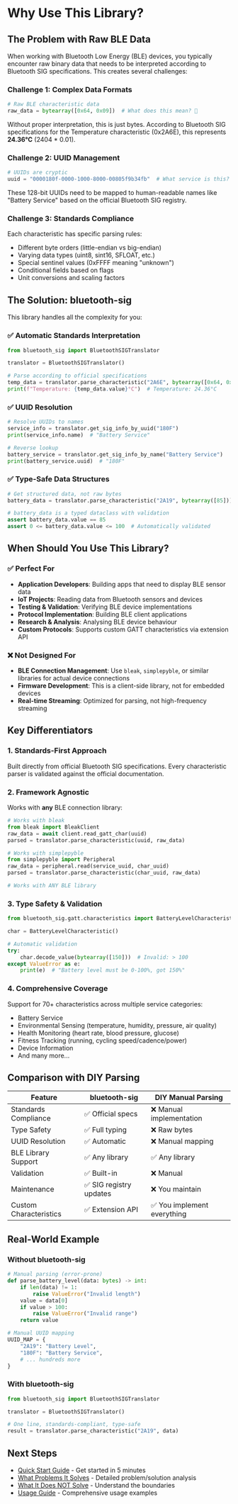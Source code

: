 # Why Use This Library?

## The Problem with Raw BLE Data

When working with Bluetooth Low Energy (BLE) devices, you typically encounter raw binary data that needs to be interpreted according to Bluetooth SIG specifications. This creates several challenges:

### Challenge 1: Complex Data Formats

```python
# Raw BLE characteristic data
raw_data = bytearray([0x64, 0x09])  # What does this mean? 🤔
```

Without proper interpretation, this is just bytes. According to Bluetooth SIG specifications for the Temperature characteristic (0x2A6E), this represents **24.36°C** (2404 * 0.01).

### Challenge 2: UUID Management

```python
# UUIDs are cryptic
uuid = "0000180f-0000-1000-8000-00805f9b34fb"  # What service is this?
```

These 128-bit UUIDs need to be mapped to human-readable names like "Battery Service" based on the official Bluetooth SIG registry.

### Challenge 3: Standards Compliance

Each characteristic has specific parsing rules:

- Different byte orders (little-endian vs big-endian)
- Varying data types (uint8, sint16, SFLOAT, etc.)
- Special sentinel values (0xFFFF meaning "unknown")
- Conditional fields based on flags
- Unit conversions and scaling factors

## The Solution: bluetooth-sig

This library handles all the complexity for you:

### ✅ Automatic Standards Interpretation

```python
from bluetooth_sig import BluetoothSIGTranslator

translator = BluetoothSIGTranslator()

# Parse according to official specifications
temp_data = translator.parse_characteristic("2A6E", bytearray([0x64, 0x09]))
print(f"Temperature: {temp_data.value}°C")  # Temperature: 24.36°C
```

### ✅ UUID Resolution

```python
# Resolve UUIDs to names
service_info = translator.get_sig_info_by_uuid("180F")
print(service_info.name)  # "Battery Service"

# Reverse lookup
battery_service = translator.get_sig_info_by_name("Battery Service")
print(battery_service.uuid)  # "180F"
```

### ✅ Type-Safe Data Structures

```python
# Get structured data, not raw bytes
battery_data = translator.parse_characteristic("2A19", bytearray([85]))

# battery_data is a typed dataclass with validation
assert battery_data.value == 85
assert 0 <= battery_data.value <= 100  # Automatically validated
```

## When Should You Use This Library?

### ✅ Perfect For

- **Application Developers**: Building apps that need to display BLE sensor data
- **IoT Projects**: Reading data from Bluetooth sensors and devices
- **Testing & Validation**: Verifying BLE device implementations
- **Protocol Implementation**: Building BLE client applications
- **Research & Analysis**: Analysing BLE device behaviour
- **Custom Protocols**: Supports custom GATT characteristics via extension API

### ❌ Not Designed For

- **BLE Connection Management**: Use `bleak`, `simplepyble`, or similar libraries for actual device connections
- **Firmware Development**: This is a client-side library, not for embedded devices
- **Real-time Streaming**: Optimized for parsing, not high-frequency streaming

## Key Differentiators

### 1. Standards-First Approach

Built directly from official Bluetooth SIG specifications. Every characteristic parser is validated against the official documentation.

### 2. Framework Agnostic

Works with **any** BLE connection library:

```python
# Works with bleak
from bleak import BleakClient
raw_data = await client.read_gatt_char(uuid)
parsed = translator.parse_characteristic(uuid, raw_data)

# Works with simplepyble
from simplepyble import Peripheral
raw_data = peripheral.read(service_uuid, char_uuid)
parsed = translator.parse_characteristic(char_uuid, raw_data)

# Works with ANY BLE library
```

### 3. Type Safety & Validation

```python
from bluetooth_sig.gatt.characteristics import BatteryLevelCharacteristic

char = BatteryLevelCharacteristic()

# Automatic validation
try:
    char.decode_value(bytearray([150]))  # Invalid: > 100
except ValueError as e:
    print(e)  # "Battery level must be 0-100%, got 150%"
```

### 4. Comprehensive Coverage

Support for 70+ characteristics across multiple service categories:

- Battery Service
- Environmental Sensing (temperature, humidity, pressure, air quality)
- Health Monitoring (heart rate, blood pressure, glucose)
- Fitness Tracking (running, cycling speed/cadence/power)
- Device Information
- And many more...

## Comparison with DIY Parsing

| Feature | bluetooth-sig | DIY Manual Parsing |
|---------|--------------|---------------------|
| Standards Compliance | ✅ Official specs | ❌ Manual implementation |
| Type Safety | ✅ Full typing | ❌ Raw bytes |
| UUID Resolution | ✅ Automatic | ❌ Manual mapping |
| BLE Library Support | ✅ Any library | ✅ Any library |
| Validation | ✅ Built-in | ❌ Manual |
| Maintenance | ✅ SIG registry updates | ❌ You maintain |
| Custom Characteristics | ✅ Extension API | ✅ You implement everything |

## Real-World Example

### Without bluetooth-sig

```python
# Manual parsing (error-prone)
def parse_battery_level(data: bytes) -> int:
    if len(data) != 1:
        raise ValueError("Invalid length")
    value = data[0]
    if value > 100:
        raise ValueError("Invalid range")
    return value

# Manual UUID mapping
UUID_MAP = {
    "2A19": "Battery Level",
    "180F": "Battery Service",
    # ... hundreds more
}
```

### With bluetooth-sig

```python
from bluetooth_sig import BluetoothSIGTranslator

translator = BluetoothSIGTranslator()

# One line, standards-compliant, type-safe
result = translator.parse_characteristic("2A19", data)
```

## Next Steps

- [Quick Start Guide](quickstart.md) - Get started in 5 minutes
- [What Problems It Solves](what-it-solves.md) - Detailed problem/solution analysis
- [What It Does NOT Solve](what-it-does-not-solve.md) - Understand the boundaries
- [Usage Guide](usage.md) - Comprehensive usage examples
